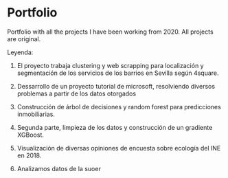 # Portfolio
Portfolio with all the projects I have been working from 2020.
All projects are original.

Leyenda:

1. El proyecto trabaja clustering y web scrapping para localización y segmentación de los servicios de los barrios en Sevilla según 4square. 

2. Dessarrollo de un proyecto tutorial de microsoft, resolviendo diversos problemas a partir de los datos otorgados 
 
3. Construcción de árbol de decisiones y random forest para predicciones inmobiliarias. 

4. Segunda parte, limpieza de los datos y construcción de un gradiente XGBoost. 
 
5. Visualización de diversas opiniones de encuesta sobre ecología del INE en 2018.

6. Analizamos datos de la suoer
